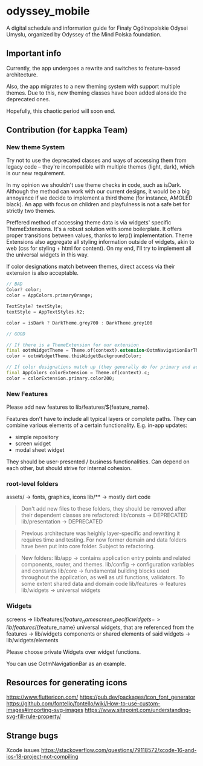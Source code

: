 # odyssey_mobile

A digital schedule and information guide for Finały Ogólnopolskie Odysei Umysłu, organized by Odyssey of the Mind Polska foundation.

## Important info

Currently, the app undergoes a rewrite and switches to feature-based architecture.

Also, the app migrates to a new theming system with support multiple themes. Due to this, new theming classes have been added alonside the deprecated ones.

Hopefully, this chaotic period will soon end.

## Contribution (for Łappka Team)

### New theme System

Try not to use the deprecated classes and ways of accessing them from legacy code – they're incompatible with multiple themes (light, dark), which is our new requirement.

In my opinion we shouldn't use theme checks in code, such as isDark. Although the method can work with our current designs, it would be a big annoyance if we decide to implement a third theme (for instance, AMOLED black). An app with focus on children and playfulness is not a safe bet for strictly two themes.

Preffered method of accessing theme data is via widgets' specific ThemeExtensions. It's a robust solution with some boilerplate. It offers proper transitions between values, thanks to lerp() implementation. Theme Extensions also aggregate all styling information outside of widgets, akin to web (css for styling + html for content). On my end, I'll try to implement all the universal widgets in this way.

If color designations match between themes, direct access via their extension is also acceptable.

```dart
// BAD 
Color? color; 
color = AppColors.primaryOrange;

TextStyle? textStyle;
textStyle = AppTextStyles.h2;

color = isDark ? DarkTheme.grey700 : DarkTheme.grey100

// GOOD

// If there is a ThemeExtension for our extension
final ootmWidgetTheme = Theme.of(context).extension<OotmNavigationBarThemeData>();
color = ootmWidgetTheme.thisWidgetBackgroundColor;

// If color designations match up (they generally do for primary and accent colors. Greys tend to differ)
final AppColors colorExtension = Theme.of(context).c;
color = colorExtension.primary.color200;
```

### New Features
Please add new features to lib/features/${feature_name}.

Features don't have to include all typical layers or complete paths. They can combine various elements of a certain functionality. E.g. in-app updates:
- simple repository
- screen widget
- modal sheet widget

They should be user-presented / business functionalities. Can depend on each other, but should strive for internal cohesion.

### root-level folders
assets/ -> fonts, graphics, icons
lib/** -> mostly dart code

> Don't add new files to these folders, they should be removed after their dependent classes are refactored:
lib/consts -> DEPRECATED
lib/presentation -> DEPRECATED

> Previous architecture was heighly layer-specific and rewriting it requires time and testing. For now former domain and data folders have been put into core folder. Subject to refactoring.


> New folders:
lib/app -> contains application entry points and related components, router, and themes.
lib/config -> configuration variables and constants
lib/core -> fundamental building blocks used throughout the application, as well as util functions, validators. To some extent shared data and domain code
lib/features -> features
lib/widgets -> universal widgets

### Widgets
screens -> lib/features/${feature_name}
screen_specific widgets -> lib/features/${feature_name}
universal widgets, that are referenced from the features -> lib/widgets
components or shared elements of said widgets -> lib/widgets/elements

Please choose private Widgets over widget functions.

You can use OotmNavigationBar as an example.

## Resources for generating icons
https://www.fluttericon.com/
https://pub.dev/packages/icon_font_generator
https://github.com/fontello/fontello/wiki/How-to-use-custom-images#importing-svg-images
https://www.sitepoint.com/understanding-svg-fill-rule-property/

## Strange bugs
Xcode issues
https://stackoverflow.com/questions/79118572/xcode-16-and-ios-18-project-not-compiling
